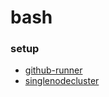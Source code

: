 # bash

### setup

- [github-runner](https://github.com/ayush-jsrt/bash/blob/main/setups/github-runner.sh)
- [singlenodecluster](https://github.com/ayush-jsrt/bash/blob/main/setups/singlenodecluster.sh)
